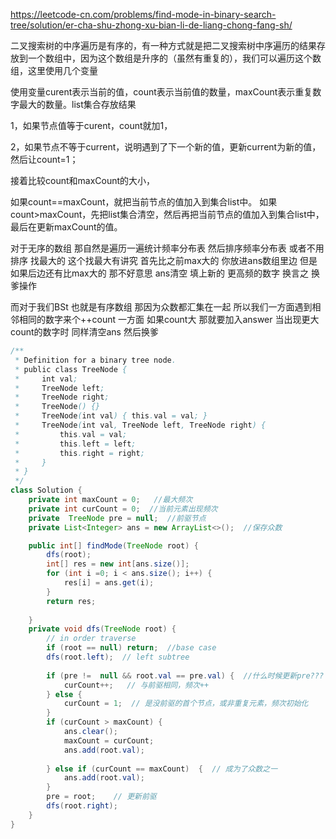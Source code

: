 https://leetcode-cn.com/problems/find-mode-in-binary-search-tree/solution/er-cha-shu-zhong-xu-bian-li-de-liang-chong-fang-sh/


二叉搜索树的中序遍历是有序的，有一种方式就是把二叉搜索树中序遍历的结果存放到一个数组中，因为这个数组是升序的（虽然有重复的），我们可以遍历这个数组，这里使用几个变量

使用变量curent表示当前的值，count表示当前值的数量，maxCount表示重复数字最大的数量。list集合存放结果

1，如果节点值等于curent，count就加1，

2，如果节点不等于current，说明遇到了下一个新的值，更新current为新的值，然后让count=1；

接着比较count和maxCount的大小，

如果count==maxCount，就把当前节点的值加入到集合list中。
如果count>maxCount，先把list集合清空，然后再把当前节点的值加入到集合list中，最后在更新maxCount的值。



对于无序的数组 那自然是遍历一遍统计频率分布表 然后排序频率分布表 或者不用排序 找最大的
这个找最大有讲究 首先比之前max大的 你放进ans数组里边 但是如果后边还有比max大的 那不好意思 ans清空 填上新的 更高频的数字 换言之 换爹操作

而对于我们BSt 也就是有序数组 那因为众数都汇集在一起 所以我们一方面遇到相邻相同的数字来个++count 一方面 如果count大 那就要加入answer 当出现更大count的数字时 同样清空ans 然后换爹


```java
/**
 * Definition for a binary tree node.
 * public class TreeNode {
 *     int val;
 *     TreeNode left;
 *     TreeNode right;
 *     TreeNode() {}
 *     TreeNode(int val) { this.val = val; }
 *     TreeNode(int val, TreeNode left, TreeNode right) {
 *         this.val = val;
 *         this.left = left;
 *         this.right = right;
 *     }
 * }
 */
class Solution {
    private int maxCount = 0;   //最大频次
    private int curCount = 0;  //当前元素出现频次
    private  TreeNode pre = null;  //前驱节点
    private List<Integer> ans = new ArrayList<>();  //保存众数

    public int[] findMode(TreeNode root) {
        dfs(root);
        int[] res = new int[ans.size()];
        for (int i =0; i < ans.size(); i++) {
            res[i] = ans.get(i);
        }
        return res;
      
    }
    private void dfs(TreeNode root) {
        // in order traverse
        if (root == null) return;  //base case
        dfs(root.left);  // left subtree
      
        if (pre !=  null && root.val == pre.val) {  //什么时候更新pre???
            curCount++;   // 与前驱相同，频次++ 
        } else { 
            curCount = 1;  // 是没前驱的首个节点，或非重复元素，频次初始化
        }
        if (curCount > maxCount) {
            ans.clear();
            maxCount = curCount;
            ans.add(root.val);
          
        } else if (curCount == maxCount)  {  // 成为了众数之一 
            ans.add(root.val);
        }
        pre = root;    // 更新前驱
        dfs(root.right);
    }  
}
```
